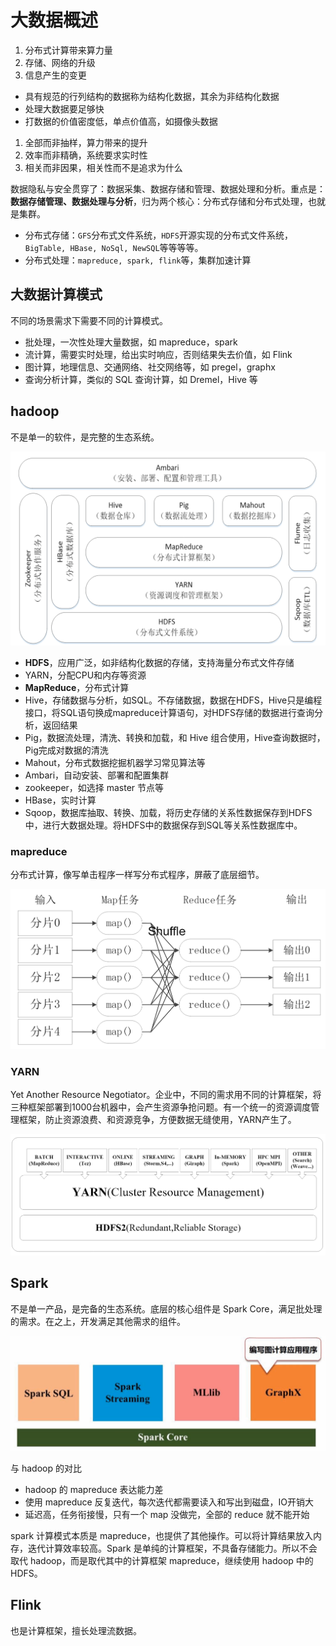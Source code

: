 # 大数据概述

1. 分布式计算带来算力量
2. 存储、网络的升级
3. 信息产生的变更

- 具有规范的行列结构的数据称为结构化数据，其余为非结构化数据
- 处理大数据要足够快
- 打数据的价值密度低，单点价值高，如摄像头数据

1. 全部而非抽样，算力带来的提升
2. 效率而非精确，系统要求实时性
3. 相关而非因果，相关性而不是追求为什么

数据隐私与安全贯穿了：数据采集、数据存储和管理、数据处理和分析。重点是：**数据存储管理、数据处理与分析**，归为两个核心：分布式存储和分布式处理，也就是集群。

- 分布式存储：`GFS`分布式文件系统，`HDFS`开源实现的分布式文件系统，`BigTable, HBase, NoSql, NewSQL`等等等等。
- 分布式处理：`mapreduce, spark, flink`等，集群加速计算

## 大数据计算模式

不同的场景需求下需要不同的计算模式。

- 批处理，一次性处理大量数据，如 mapreduce，spark
- 流计算，需要实时处理，给出实时响应，否则结果失去价值，如 Flink
- 图计算，地理信息、交通网络、社交网络等，如 pregel，graphx
- 查询分析计算，类似的 SQL 查询计算，如 Dremel，Hive 等

## hadoop

不是单一的软件，是完整的生态系统。

![](figure/hadoop-structure.png)

- **HDFS**，应用广泛，如非结构化数据的存储，支持海量分布式文件存储
- YARN，分配CPU和内存等资源
- **MapReduce**，分布式计算
- Hive，存储数据与分析，如SQL。不存储数据，数据在HDFS，Hive只是编程接口，将SQL语句换成mapreduce计算语句，对HDFS存储的数据进行查询分析，返回结果
- Pig，数据流处理，清洗、转换和加载，和 Hive 组合使用，Hive查询数据时，Pig完成对数据的清洗
- Mahout，分布式数据挖掘机器学习常见算法等
- Ambari，自动安装、部署和配置集群
- zookeeper，如选择 master 节点等
- HBase，实时计算
- Sqoop，数据库抽取、转换、加载，将历史存储的关系性数据保存到HDFS中，进行大数据处理。将HDFS中的数据保存到SQL等关系性数据库中。

### mapreduce

分布式计算，像写单击程序一样写分布式程序，屏蔽了底层细节。

![](figure/mapreduce.png)

### YARN

Yet Another Resource Negotiator。企业中，不同的需求用不同的计算框架，将三种框架部署到1000台机器中，会产生资源争抢问题。有一个统一的资源调度管理框架，防止资源浪费、和资源竞争，方便数据无缝使用，YARN产生了。

![](figure/YARN.png)

## Spark

不是单一产品，是完备的生态系统。底层的核心组件是 Spark Core，满足批处理的需求。在之上，开发满足其他需求的组件。

![](figure/Spark-structure.png)

与 hadoop 的对比

- hadoop 的 mapreduce 表达能力差
- 使用 mapreduce 反复迭代，每次迭代都需要读入和写出到磁盘，IO开销大
- 延迟高，任务衔接慢，只有一个 map 没做完，全部的 reduce 就不能开始

spark 计算模式本质是 mapreduce，也提供了其他操作。可以将计算结果放入内存，迭代计算效率较高。Spark 是单纯的计算框架，不具备存储能力。所以不会取代 hadoop，而是取代其中的计算框架 mapreduce，继续使用 hadoop 中的 HDFS。

## Flink

也是计算框架，擅长处理流数据。